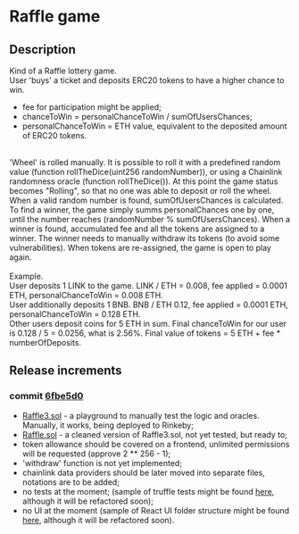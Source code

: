 # Raffle game

## Description
Kind of a Raffle lottery game.
<br/>
User 'buys' a ticket and deposits ERC20 tokens to have a higher chance to win.
- fee for participation might be applied;
- chanceToWin = personalChanceToWin / sumOfUsersChances;
- personalChanceToWin = ETH value, equivalent to the deposited amount of ERC20 tokens.
<br/>
'Wheel' is rolled manually. It is possible to roll it with a predefined random value (function rollTheDice(uint256 randomNumber)), or using a Chainlink randomness oracle (function rollTheDice()). At this point the game status becomes "Rolling", so that no one was able to deposit or roll the wheel.
<br/>
When a valid random number is found, sumOfUsersChances is calculated. To find a winner, the game simply summs personalChances one by one, until the number reaches (randomNumber % sumOfUsersChances). When a winner is found, accumulated fee and all the tokens are assigned to a winner. The winner needs to manually withdraw its tokens (to avoid some vulnerabilities). When tokens are re-assigned, the game is open to play again.
<br/>
<br/>
Example.
<br/>
User deposits 1 LINK to the game. LINK / ETH = 0.008, fee applied = 0.0001 ETH, personalChanceToWin = 0.008 ETH.
<br/>
User additionally deposits 1 BNB. BNB / ETH 0.12, fee applied = 0.0001 ETH, personalChanceToWin = 0.128 ETH.
<br/>
Other users deposit coins for 5 ETH in sum. Final chanceToWin for our user is 0.128 / 5 = 0.0256, what is 2.56%. Final value of tokens = 5 ETH + fee * numberOfDeposits.

## Release increments

### commit [6fbe5d0](https://github.com/artem-bayandin/blockchain-samples/tree/6fbe5d0c9fd517066e5f2f643ef18160debf91dc)
- [Raffle3.sol](https://github.com/artem-bayandin/blockchain-samples/blob/6fbe5d0c9fd517066e5f2f643ef18160debf91dc/raffle/contracts/Raffle3.sol) - a playground to manually test the logic and oracles. Manually, it works, being deployed to Rinkeby;
- [Raffle.sol](https://github.com/artem-bayandin/blockchain-samples/blob/6fbe5d0c9fd517066e5f2f643ef18160debf91dc/raffle/contracts/Raffle.sol) - a cleaned version of Raffle3.sol, not yet tested, but ready to;
- token allowance should be covered on a frontend, unlimited permissions will be requested (approve 2 ** 256 - 1);
- 'withdraw' function is not yet implemented;
- chainlink data providers should be later moved into separate files, notations are to be added;
- no tests at the moment; (sample of truffle tests might be found [here](https://github.com/artem-bayandin/blockchain-satisfactor/tree/master/test), although it will be refactored soon);
- no UI at the moment (sample of React UI folder structure might be found [here](https://github.com/artem-bayandin/blockchain-satisfactor/tree/master/src), although it will be refactored soon).

